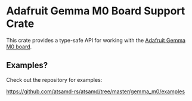 # Adafruit Gemma M0 Board Support Crate

This crate provides a type-safe API for working with the [Adafruit Gemma M0
board](https://www.adafruit.com/product/3501).

## Examples?

Check out the repository for examples:

https://github.com/atsamd-rs/atsamd/tree/master/gemma_m0/examples
